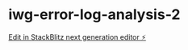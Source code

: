 # iwg-error-log-analysis-2

[Edit in StackBlitz next generation editor ⚡️](https://stackblitz.com/~/github.com/amithcabraal/iwg-error-log-analysis-2)